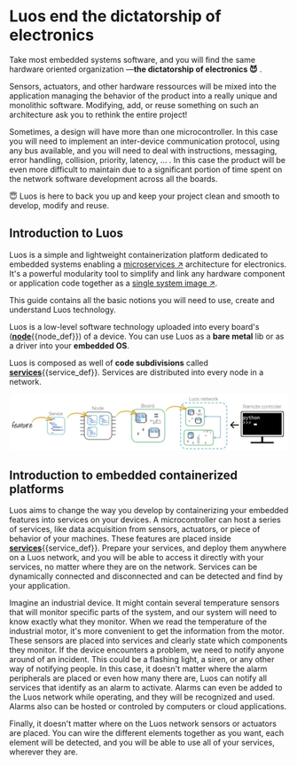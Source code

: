 # Luos end the dictatorship of electronics

Take most embedded systems software, and you will find the same hardware oriented organization —**the dictatorship of electronics 😈** .

Sensors, actuators, and other hardware ressources will be mixed into the application managing the behavior of the product into a really unique and monolithic software. Modifying, add, or reuse something on such an architecture ask you to rethink the entire project!

Sometimes, a design will have more than one microcontroller. In this case you will need to implement an inter-device communication protocol, using any bus available, and you will need to deal with instructions, messaging, error handling, collision, priority, latency, ... . In this case the product will be even more difficult to maintain due to a significant portion of time spent on the network software development across all the boards.

😇 Luos is here to back you up and keep your project clean and smooth to develop, modify and reuse.

## Introduction to Luos

Luos is a simple and lightweight containerization platform dedicated to embedded systems enabling a <a href="https://en.wikipedia.org/wiki/Microservices" target="_blank">microservices &#8599;</a> architecture for electronics. It's a powerful modularity tool to simplify and link any hardware component or application code together as a <a href="https://en.wikipedia.org/wiki/Single_system_image" target="_blank">single system image &#8599;</a>.

This guide contains all the basic notions you will need to use, create and understand Luos technology.

Luos is a low-level software technology uploaded into every board's (<span class="cust_tooltip">[**node**](#what-is-a-node)<span class="cust_tooltiptext">{{node_def}}</span></span>) of a device.
You can use Luos as a **bare metal** lib or as a driver into your **embedded OS**.

Luos is composed as well of **code subdivisions** called <span class="cust_tooltip">[**services**](#service)<span class="cust_tooltiptext">{{service_def}}</span></span>. Services are distributed into every node in a network.

<img src="../../../_assets/img/feature-service-node-board.jpg" width="800px" />

## Introduction to embedded containerized platforms

Luos aims to change the way you develop by containerizing your embedded features into services on your devices. A microcontroller can host a series of services, like data acquisition from sensors, actuators, or piece of behavior of your machines. These features are placed inside <span class="cust_tooltip">[**services**](#service)<span class="cust_tooltiptext">{{service_def}}</span></span>. Prepare your services, and deploy them anywhere on a Luos network, and you will be able to access it directly with your services, no matter where they are on the network. Services can be dynamically connected and disconnected and can be detected and find by your application.


Imagine an industrial device. It might contain several temperature sensors that will monitor specific parts of the system, and our system will need to know exactly what they monitor. When we read the temperature of the industrial motor, it's more convenient to get the information from the motor. These sensors are placed into services and clearly state which components they monitor. If the device encounters a problem, we need to notify anyone around of an incident. This could be a flashing light, a siren, or any other way of notifying people. In this case, it doesn't matter where the alarm peripherals are placed or even how many there are, Luos can notify all services that identify as an alarm to activate. Alarms can even be added to the Luos network while operating, and they will be recognized and used. Alarms also can be hosted or controled by computers or cloud applications.


Finally, it doesn't matter where on the Luos network sensors or actuators are placed. You can wire the different elements together as you want, each element will be detected, and you will be able to use all of your services, wherever they are.
